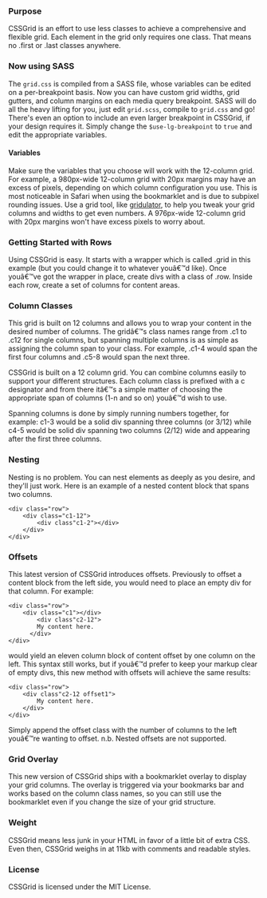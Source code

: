 ### Purpose

CSSGrid is an effort to use less classes to achieve a comprehensive and flexible grid. Each element in the grid only requires one class. That means no .first or .last classes anywhere.

### Now using SASS
The `grid.css` is compiled from a SASS file, whose variables can be edited on a per-breakpoint basis. Now you can have custom grid widths, grid gutters, and column margins on each media query breakpoint. SASS will do all the heavy lifting for you, just edit `grid.scss`, compile to `grid.css` and go! There's even an option to include an even larger breakpoint in CSSGrid, if your design requires it. Simply change the `$use-lg-breakpoint` to `true` and edit the appropriate variables.

#### Variables
Make sure the variables that you choose will work with the 12-column grid. For example, a 980px-wide 12-column grid with 20px margins may have an excess of pixels, depending on which column configuration you use. This is most noticeable in Safari when using the bookmarklet and is due to subpixel rounding issues. Use a grid tool, like [gridulator](http://gridulator.com), to help you tweak your grid columns and widths to get even numbers. A 976px-wide 12-column grid with 20px margins won't have excess pixels to worry about.

### Getting Started with Rows 

Using CSSGrid is easy. It starts with a wrapper which is called .grid in this example (but you could change it to whatever youâ€™d like). Once youâ€™ve got the wrapper in place, create divs with a class of .row. Inside each row, create a set of columns for content areas.

### Column Classes

This grid is built on 12 columns and allows you to wrap your content in the desired number of columns. The gridâ€™s class names range from .c1 to .c12 for single columns, but spanning multiple columns is as simple as assigning the column span to your class. For example, .c1-4 would span the first four columns and .c5-8 would span the next three. 

CSSGrid is built on a 12 column grid. You can combine columns easily to support your different structures. Each column class is prefixed with a c designator and from there itâ€™s a simple matter of choosing the appropriate span of columns (1-n and so on) youâ€™d wish to use.

Spanning columns is done by simply running numbers together, for example: c1-3 would be a solid div spanning three columns (or 3/12) while c4-5 would be solid div spanning two columns (2/12) wide and appearing after the first three columns.

### Nesting

Nesting is no problem. You can nest elements as deeply as you desire, and they'll just work. Here is an example of a nested content block that spans two columns.

	<div class="row">
		<div class="c1-12">
			<div class"c1-2"></div>
		</div>
	</div>


### Offsets 

This latest version of CSSGrid introduces offsets. Previously to offset a content block from the left side, you would need to place an empty div for that column. For example:

	<div class="row">
		<div class="c1"></div>
			<div class"c2-12">
    		My content here.
		  </div>
	</div>

would yield an eleven column block of content offset by one column on the left. This syntax still works, but if youâ€™d prefer to keep your markup clear of empty divs, this new method with offsets will achieve the same results:

	<div class="row">
		<div class"c2-12 offset1">
			My content here.
		</div>
	</div>

Simply append the offset class with the number of columns to the left youâ€™re wanting to offset. n.b. Nested offsets are not supported.

### Grid Overlay

This new version of CSSGrid ships with a bookmarklet overlay to display your grid columns. The overlay is triggered via your bookmarks bar and works based on the column class names, so you can still use the bookmarklet even if you change the size of your grid structure. 

### Weight

CSSGrid means less junk in your HTML in favor of a little bit of extra CSS. Even then, CSSGrid weighs in at 11kb with comments and readable styles.

### License

CSSGrid is licensed under the MIT License.
